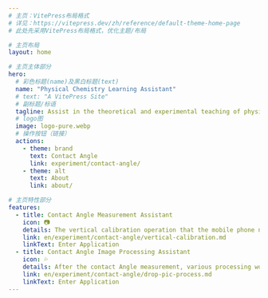 ```yaml
---
# 主页：VitePress布局格式
# 详见：https://vitepress.dev/zh/reference/default-theme-home-page
# 此处先采用VitePress布局格式，优化主题/布局

# 主页布局
layout: home

# 主页主体部分
hero:
  # 彩色标题(name)及黑白标题(text)
  name: "Physical Chemistry Learning Assistant"
  # text: "A VitePress Site"
  # 副标题/标语
  tagline: Assist in the theoretical and experimental teaching of physical chemistry.
  # logo图
  image: logo-pure.webp
  # 操作按钮（链接）
  actions:
    - theme: brand
      text: Contact Angle
      link: experiment/contact-angle/
    - theme: alt
      text: About
      link: about/

# 主页特性部分
features:
  - title: Contact Angle Measurement Assistant
    icon: 📷
    details: The vertical calibration operation that the mobile phone needs to perform before the contact Angle measurement.
    link: en/experiment/contact-angle/vertical-calibration.md
    linkText: Enter Application
  - title: Contact Angle Image Processing Assistant
    icon: 💦
    details: After the contact Angle measurement, various processing works need to be carried out on the image to finally obtain the contact Angle data.
    link: en/experiment/contact-angle/drop-pic-process.md
    linkText: Enter Application
---
```

